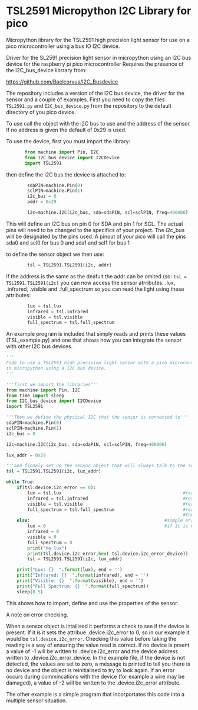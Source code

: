 # TSL2591 Micropython I2C Library for pico
 Micropython library for the TSL2591 high precision light sensor for use on a pico microcontroller using a bus IO I2C device.

Driver for the SL2591 precision light sensor in micropython using an I2C bus device for the raspberry pi pico microcontroller
Requires the presence of the I2C_bus_device librrary from:

https://github.com/Baelcorvus/I2C_Busdevice

The repository includes a version of the I2C bus device, the driver for the sensor and a couple of examples.
First you need to copy the files `TSL2591.py` and `I2C_bus_device.py` from the repository to the default directory of you pico device.

To use call the object with the i2C bus to use and the address of the sensor.
If no address is given the default of 0x29 is used.

To use the device, first you must import the library:
 ```python
        from machine import Pin, I2C
        from I2C_bus_device import I2CDevice
        import TSL2591
```
then define the I2C bus the device is attached to:
```python
        sdaPIN=machine.Pin(0)
        sclPIN=machine.Pin(1)
        i2c_bus = 0
        addr = 0x29

        i2c=machine.I2C(i2c_bus, sda=sdaPIN, scl=sclPIN, freq=400000)
```    
This will define an I2C bus on pin 0 for SDA and pin 1 for SCL. The actual pins will need to be changed
to the specifics of your project. The i2c_bus will be designated by the pins used. A pinout
of your pico will call the pins sda0 and scl0 for bus 0 and sda1 and scl1 for bus 1

to define the sensor object we then use:
```python
        tsl = TSL2591.TSL2591(i2c, addr)
```        
if the address is the same as the deafult the addr can be omited (so: `tsl = TSL2591.TSL2591(i2c)`
you can now access the sensor atrributes. .lux, .infrared, .visible and .full_spectrum
so you can read the light using these attributes:
```python        
        lux = tsl.lux
        infrared = tsl.infrared
        visible = tsl.visible
        full_spectrum = tsl.full_spectrum
```

An example program is included that simply reads and prints these values (TSL_example.py) and one that shows how you 
can integrate the sensor with other I2C bus devices.

```python
'''
Code to use a TSL2591 high precision light sensor with a pico microcontroller
in micropython using a I2C bus device.
'''

'''first we import the libraries'''
from machine import Pin, I2C
from time import sleep
from I2C_bus_device import I2CDevice
import TSL2591

'''Then we define the physical I2C that the sensor is connected to''' 
sdaPIN=machine.Pin(0)
sclPIN=machine.Pin(1)
i2c_bus = 0

i2c=machine.I2C(i2c_bus, sda=sdaPIN, scl=sclPIN, freq=400000)

lux_addr = 0x29

'''and finnaly set up the sensor object that will always talk to the sensor'''
tsl = TSL2591.TSL2591(i2c, lux_addr)

while True:
    if(tsl.device.i2c_error == 0):
        lux = tsl.lux                                              #read the lux value
        infrared = tsl.infrared                                    #read the infrared value
        visible = tsl.visible                                      #read the visible value
        full_spectrum = tsl.full_spectrum                          #read the full_spectrum value
                                                                   #the most useful value for many projects is the lux value.
    else:                                                   #simple error checking. If no device is found the porperty tsl.device.i2c_error will be not zero.
        lux = 0                                             #if it is not zero, complain and attempt to reinitialise the object, settling the values to zero.
        infrared = 0
        visible = 0
        full_spectrum = 0        
        print("no lux")
        print(tsl.device.i2c_error,hex( tsl.device.i2c_error_device))
        tsl = TSL2591.TSL2591(i2c, lux_addr)

    print("Lux: {}  ".format(lux), end = '')                   
    print("Infrared: {}  ".format(infrared), end = '')
    print("Visible: {}  ".format(visible), end = '')
    print("Full Spectrum: {}  ".format(full_spectrum))
    sleep(0.5)
```
This shows how to import, define and use the properties of the sensor.

A note on error checking.

When a sensor object is intailised it performs a check to see if the device is present. If it is it sets the attribue .device.i2c_error to 0, so in our example it would
be `tsl.device.i2c_error`. 
Checking this value before taking the reading is a way of ensuring the value read is correct.
If no device is prsent a value of -1 will be written to .device.i2c_error and the device address written to .device.i2c_error_device.
In the example file, if the device is not detected, the values are set to zero, a message is printed to tell you there is no device and the object is reinitialised to try to look again.
If an error occurs during commincations with the device (for example a wire may be damaged), a value of -2  will be written to the .device.i2c_error attribute.

The other example is a simple program that incorportates this code into a multiple sensor situation.
